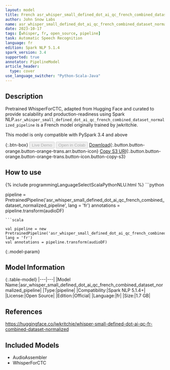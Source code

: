 ```yaml
---
layout: model
title: French asr_whisper_small_defined_dot_ai_qc_french_combined_dataset_normalized_pipeline pipeline WhisperForCTC from jwkritchie
author: John Snow Labs
name: asr_whisper_small_defined_dot_ai_qc_french_combined_dataset_normalized_pipeline
date: 2023-10-17
tags: [whisper, fr, open_source, pipeline]
task: Automatic Speech Recognition
language: fr
edition: Spark NLP 5.1.4
spark_version: 3.4
supported: true
annotator: PipelineModel
article_header:
  type: cover
use_language_switcher: "Python-Scala-Java"
---
```


## Description

Pretrained WhisperForCTC, adapted from Hugging Face and curated to provide scalability and production-readiness using Spark NLP.`asr_whisper_small_defined_dot_ai_qc_french_combined_dataset_normalized_pipeline` is a French model originally trained by jwkritchie.

This model is only compatible with PySpark 3.4 and above

{:.btn-box}
<button class="button button-orange" disabled>Live Demo</button>
<button class="button button-orange" disabled>Open in Colab</button>
[Download](https://s3.amazonaws.com/auxdata.johnsnowlabs.com/public/models/asr_whisper_small_defined_dot_ai_qc_french_combined_dataset_normalized_pipeline_fr_5.1.4_3.4_1697582437910.zip){:.button.button-orange.button-orange-trans.arr.button-icon}
[Copy S3 URI](s3://auxdata.johnsnowlabs.com/public/models/asr_whisper_small_defined_dot_ai_qc_french_combined_dataset_normalized_pipeline_fr_5.1.4_3.4_1697582437910.zip){:.button.button-orange.button-orange-trans.button-icon.button-copy-s3}

## How to use



<div class="tabs-box" markdown="1">
{% include programmingLanguageSelectScalaPythonNLU.html %}
```python

pipeline = PretrainedPipeline('asr_whisper_small_defined_dot_ai_qc_french_combined_dataset_normalized_pipeline', lang = 'fr')
annotations =  pipeline.transform(audioDF)

```
```scala

val pipeline = new PretrainedPipeline('asr_whisper_small_defined_dot_ai_qc_french_combined_dataset_normalized_pipeline', lang = 'fr')
val annotations = pipeline.transform(audioDF)

```
</div>

{:.model-param}
## Model Information

{:.table-model}
|---|---|
|Model Name:|asr_whisper_small_defined_dot_ai_qc_french_combined_dataset_normalized_pipeline|
|Type:|pipeline|
|Compatibility:|Spark NLP 5.1.4+|
|License:|Open Source|
|Edition:|Official|
|Language:|fr|
|Size:|1.7 GB|

## References

https://huggingface.co/jwkritchie/whisper-small-defined-dot-ai-qc-fr-combined-dataset-normalized

## Included Models

- AudioAssembler
- WhisperForCTC